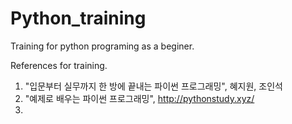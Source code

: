 # Python_training
Training for python programing as a beginer.

References for training.
1. "입문부터 실무까지 한 방에 끝내는 파이썬 프로그래밍", 혜지원, 조인석
2. "예제로 배우는 파이썬 프로그래밍", http://pythonstudy.xyz/
3. 
